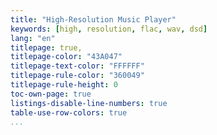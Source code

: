 ```yaml
---
title: "High-Resolution Music Player"
keywords: [high, resolution, flac, wav, dsd]
lang: "en"
titlepage: true,
titlepage-color: "43A047"
titlepage-text-color: "FFFFFF"
titlepage-rule-color: "360049"
titlepage-rule-height: 0
toc-own-page: true
listings-disable-line-numbers: true
table-use-row-colors: true
...
```


